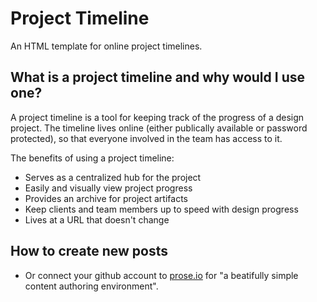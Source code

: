 Project Timeline
================

An HTML template for online project timelines.

## What is a project timeline and why would I use one?
A project timeline is a tool for keeping track of the progress of a design project. The timeline lives online (either publically available or password protected), so that everyone involved in the team has access to it.

The benefits of using a project timeline:
- Serves as a centralized hub for the project
- Easily and visually view project progress
- Provides an archive for project artifacts
- Keep clients and team members up to speed with design progress
- Lives at a URL that doesn't change

## How to create new posts

- Or connect your github account to [prose.io](http://prose.io/) for "a beatifully simple content authoring environment".

